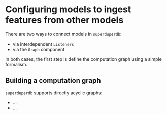 # Configuring models to ingest features from other models

There are two ways to connect models in `superduperdb`:

- via interdependent `Listeners`
- via the `Graph` component

In both cases, the first step is define the computation graph using 
a simple formalism.

## Building a computation graph

`superduperdb` supports directly acyclic graphs:

- ...
- ...
